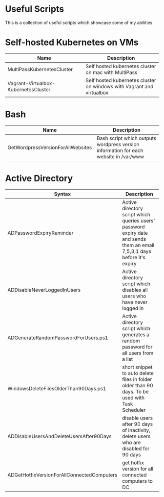
# Useful Scripts
This is a collection of useful scripts which showcase some of my abilities 

# Self-hosted Kubernetes on VMs
| Name      | Description |
| ----------- | ----------- |
| MultiPassKubernetesCluster | Self hosted kubernetes cluster on mac with MultiPass |
| Vagrant-Virtualbox-KubernetesCluster | Self hosted kubernetes cluster on windows with Vagrant and virtualbox |

# Bash
| Name      | Description |
| ----------- | ----------- |
| GetWordpressVersionForAllWebsites | Bash script which outputs wordpress version information for each website in /var/www |

# Active Directory
| Syntax      | Description |
| ----------- | ----------- |
| ADPasswordExpiryReminder | Active directory script which queries users' password expiry date and sends them an email 7,5,3,1 days before it's expiry |
| ADDisableNeverLoggedInUsers | Active directory script which disables all users who have never logged in |
| ADGenerateRandomPasswordForUsers.ps1 | Active directory script which generates a random password for all users from a list |
| WindowsDeleteFilesOlderThan90Days.ps1 | short snippet to auto delete files in folder older than 90 days. To be used with Task Scheduler |
| ADDisableUsersAndDeleteUsersAfter90Days | disable users after 90 days of inactivity, delete users who are disabled for 90 days |
| ADGetHotfixVersionForAllConnectedComputers | get hotfix version for all connected computers to DC |


